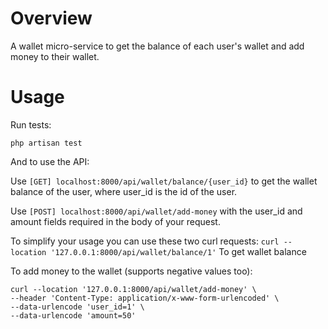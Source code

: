 # Overview
A wallet micro-service to get the balance of each user's wallet and add money to their wallet.
# Usage
Run tests:
```
php artisan test
```
And to use the API:

Use ```[GET] localhost:8000/api/wallet/balance/{user_id}``` to get the wallet balance of the user, where user_id is the id of the user.

Use ```[POST] localhost:8000/api/wallet/add-money``` with the user_id and amount fields required in the body of your request.

To simplify your usage you can use these two curl requests:
```curl --location '127.0.0.1:8000/api/wallet/balance/1'``` To get wallet balance 

To add money to the wallet (supports negative values too):
```
curl --location '127.0.0.1:8000/api/wallet/add-money' \
--header 'Content-Type: application/x-www-form-urlencoded' \
--data-urlencode 'user_id=1' \
--data-urlencode 'amount=50'
```
